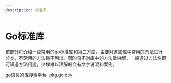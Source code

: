 ```yaml
---
description: 标准库
---
```


# Go标准库

该部分将介绍一些常用的go标准库和第三方库，主要对这些库中常用的方法进行分类，不常用的方法将不列出。同时将不对库中的方法做讲解，一般通过方法名即可知道方法用途，少数难以理解的会有文字说明和案例。

go语言的库搜索平台: [pkg.go.dev](https://pkg.go.dev/)
